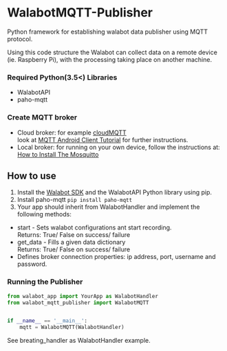 # WalabotMQTT-Publisher

Python framework for establishing walabot data publisher using MQTT protocol.

Using this code structure the Walabot can collect data on a remote device (ie. Raspberry Pi), with the processing taking place on another machine.

### Required Python(3.5<) Libraries

* WalabotAPI
* paho-mqtt

### Create MQTT broker

* Cloud broker: for example [cloudMQTT](https://api.cloudmqtt.com) \
 look at [MQTT Android Client Tutorial](https://wildanmsyah.wordpress.com/2017/05/11/mqtt-android-client-tutorial/) for further instructions.
* Local broker: for running on your own device, follow the instructions at: [How to Install The Mosquitto](http://www.steves-internet-guide.com/install-mosquitto-broker/)


## How to use

1. Install the [Walabot SDK](http://walabot.com/getting-started) and the WalabotAPI Python library using pip.
2. Install paho-mqtt `pip install paho-mqtt`
3. Your app should inherit from WalabotHandler and implement the following methods:
- start - Sets walabot configurations ant start recording.\
            Returns: True/ False on success/ failure
- get_data - Fills a given data dictionary\
            Returns: True/ False on success/ failure
- Defines broker connection properties: ip address, port, username and password.           

 

### Running the Publisher
```python
from walabot_app import YourApp as WalabotHandler
from walabot_mqtt_publisher import WalabotMQTT


if __name__ == '__main__':
    mqtt = WalabotMQTT(WalabotHandler)
```

See breating_handler as WalabotHandler example.


   
